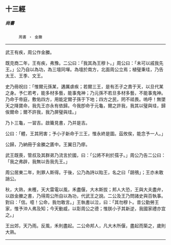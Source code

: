 

## 十三經

##### 尚書
　　　`周書 ‧ 金縢`

* * *

武王有疾，周公作金縢。

既克商二年，王有疾，弗豫。二公曰：「我其為王穆卜。」周公曰：「未可以戚我先王。」公乃自以為功，為三壇同墠。為壇於南方，北面周公立焉；植璧秉珪，乃告太王、王季、文王。

史乃冊祝曰：「惟爾元孫某，遘厲虐疾；若爾三王，是有丕子之責于天，以旦代某之身。予仁若考，能多材多藝，能事鬼神；乃元孫不若旦多材多藝，不能事鬼神。乃命于帝庭，敷佑四方，用能定爾子孫于下地；四方之民，罔不祗畏。嗚呼！無墜天之降寶命，我先王亦永有依歸。今我卽命于元龜，爾之許我，我其以璧與珪，歸俟爾命；爾不許我，我乃屏璧與珪。」

乃卜三龜，一習吉。啟籥見書，乃并是吉。

公曰：「體，王其罔害；予小子新命于三王，惟永終是圖。茲攸俟，能念予一人。」

公歸，乃納冊于金縢之匱中。王翼日乃瘳。

武王既喪，管叔及其群弟乃流言於國，曰：「公將不利於孺子。」周公乃告二公曰：「我之弗辟，我無以告我先王。」

周公居東二年，則罪人斯得。于後，公乃為詩以貽王，名之曰「鴟鴞」；王亦未敢誚公。

秋，大熟，未穫，天大雷電以風，禾盡偃，大木斯拔；邦人大恐，王與大夫盡弁，以啟金縢之書，乃得周公所自以為功，代武王之說。二公及王乃問諸史與百執事。對曰：「信。噫！公命，我勿敢言。」王執書以泣，曰：「其勿穆卜。昔公勤勞王家，惟予沖人弗及知；今天動威，以彰周公之德；惟朕小子其新逆，我國家禮亦宜之。」

王出郊，天乃雨。反風，禾則盡起。二公命邦人，凡大木所偃，盡起而築之，歲則大熟。

* * *


